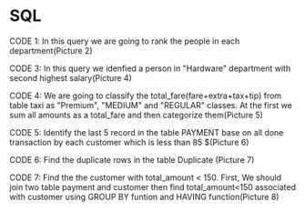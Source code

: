 # SQL
CODE 1: In this query we are going to rank the people in each department(Picture 2)

CODE 3: In this query we idenfied a person in "Hardware" department with second highest salary(Picture 4)

CODE 4: We are going to classify the total_fare(fare+extra+tax+tip) from table taxi as "Premium", "MEDIUM" and "REGULAR" classes. At the first we sum all amounts as a total_fare and then 
categorize them(Picture 5)

CODE 5: Identify the last  5 record in the table PAYMENT base on  all done transaction by each customer which is less than 85 $(Picture 6)

CODE 6: Find the duplicate rows in the table Duplicate (Picture 7)

CODE 7: Find the the customer with total_amount < 150. First, We should join two table payment and customer then find total_amount<150 associated with customer using GROUP BY funtion and HAVING function(Picture 8)

